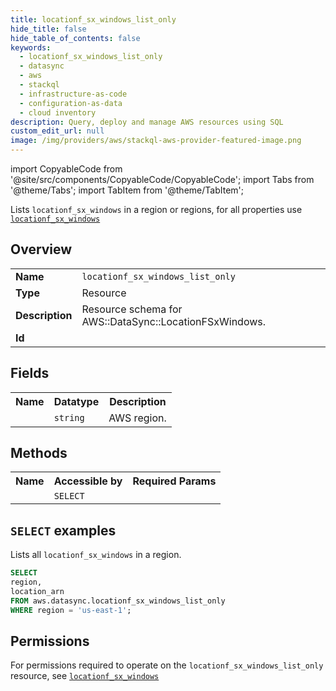 ```yaml
---
title: locationf_sx_windows_list_only
hide_title: false
hide_table_of_contents: false
keywords:
  - locationf_sx_windows_list_only
  - datasync
  - aws
  - stackql
  - infrastructure-as-code
  - configuration-as-data
  - cloud inventory
description: Query, deploy and manage AWS resources using SQL
custom_edit_url: null
image: /img/providers/aws/stackql-aws-provider-featured-image.png
---
```


import CopyableCode from '@site/src/components/CopyableCode/CopyableCode';
import Tabs from '@theme/Tabs';
import TabItem from '@theme/TabItem';

Lists <code>locationf_sx_windows</code> in a region or regions, for all properties use <a href="/providers/aws/serviceName/locationf_sx_windows/"><code>locationf_sx_windows</code></a>

## Overview
<table><tbody>
<tr><td><b>Name</b></td><td><code>locationf_sx_windows_list_only</code></td></tr>
<tr><td><b>Type</b></td><td>Resource</td></tr>
<tr><td><b>Description</b></td><td>Resource schema for AWS::DataSync::LocationFSxWindows.</td></tr>
<tr><td><b>Id</b></td><td><CopyableCode code="aws.datasync.locationf_sx_windows_list_only" /></td></tr>
</tbody></table>

## Fields
<table><tbody><tr><th>Name</th><th>Datatype</th><th>Description</th></tr><tr><td><CopyableCode code="region" /></td><td><code>string</code></td><td>AWS region.</td></tr>
</tbody></table>

## Methods

<table><tbody>
  <tr>
    <th>Name</th>
    <th>Accessible by</th>
    <th>Required Params</th>
  </tr>
  <tr>
    <td><CopyableCode code="list_resources" /></td>
    <td><code>SELECT</code></td>
    <td><CopyableCode code="region" /></td>
  </tr>
</tbody></table>

## `SELECT` examples
Lists all <code>locationf_sx_windows</code> in a region.
```sql
SELECT
region,
location_arn
FROM aws.datasync.locationf_sx_windows_list_only
WHERE region = 'us-east-1';
```


## Permissions

For permissions required to operate on the <code>locationf_sx_windows_list_only</code> resource, see <a href="/providers/aws/datasync/locationf_sx_windows/#permissions"><code>locationf_sx_windows</code></a>

